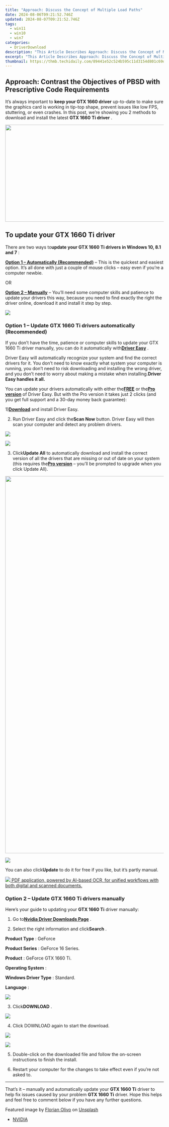 ```yaml
---
title: "Approach: Discuss the Concept of Multiple Load Paths"
date: 2024-08-06T09:21:52.746Z
updated: 2024-08-07T09:21:52.746Z
tags:
  - win11
  - win10
  - win7
categories:
  - DriverDownload
description: "This Article Describes Approach: Discuss the Concept of Multiple Load Paths"
excerpt: "This Article Describes Approach: Discuss the Concept of Multiple Load Paths"
thumbnail: https://thmb.techidaily.com/89441e52c524b595c11d3154d801c69d4c1e26e0cadba6aa4959212fd46b070e.jpg
---
```


## Approach: Contrast the Objectives of PBSD with Prescriptive Code Requirements

It’s always important to **keep your GTX 1660 driver** up-to-date to make sure the graphics card is working in tip-top shape, prevent issues like low FPS, stuttering, or even crashes. In this post, we’re showing you 2 methods to download and install the latest **GTX 1660** **Ti driver** .

<!-- affiliate ads begin -->
<a href="https://martinic.evyy.net/c/5597632/1422856/4482" target="_top" id="1422856"><img src="//a.impactradius-go.com/display-ad/4482-1422856" border="0" alt="" width="580" height="309"/></a>
<!-- affiliate ads end -->
## To update your GTX 1660 Ti driver

 There are two ways to**update your GTX 1660 Ti drivers in Windows 10, 8.1 and 7** :

[**Option 1 – Automatically (Recommended)**](https://www.drivereasy.com/knowledge/gtx-1660-ti-driver-download-update-for-windows/#O1) – This is the quickest and easiest option. It’s all done with just a couple of mouse clicks – easy even if you’re a computer newbie.

OR

[**Option 2 – Manually**](https://tools.techidaily.com/drivereasy/download/) – You’ll need some computer skills and patience to update your drivers this way, because you need to find exactly the right the driver online, download it and install it step by step.

<!-- affiliate ads begin -->
<a href="https://secure.2checkout.com/order/checkout.php?PRODS=35038891&QTY=1&AFFILIATE=108875&CART=1"><img src="https://www.dupinout.com/wp-content/uploads/2021/12/DupInOut-New-Duplicate-Scan-Tab.png" border="0"></a>
<!-- affiliate ads end -->
### **Option 1 – Update GTX 1660 Ti drivers automatically (Recommended)**

 If you don’t have the time, patience or computer skills to update your GTX 1660 Ti driver manually, you can do it automatically with[**Driver Easy**](https://tools.techidaily.com/drivereasy/download/) .

 Driver Easy will automatically recognize your system and find the correct drivers for it. You don’t need to know exactly what system your computer is running, you don’t need to risk downloading and installing the wrong driver, and you don’t need to worry about making a mistake when installing.**Driver Easy handles it all.**

 You can update your drivers automatically with either the[**FREE**](https://tools.techidaily.com/drivereasy/download/) or the[**Pro version**](https://tools.techidaily.com/drivereasy/download/) of Driver Easy. But with the Pro version it takes just 2 clicks (and you get full support and a 30-day money back guarantee):

 1)[**Download**](https://tools.techidaily.com/drivereasy/download/) and install Driver Easy.

 2) Run Driver Easy and click the**Scan Now** button. Driver Easy will then scan your computer and detect any problem drivers.

<!-- affiliate ads begin -->
<a href="https://shop.systoolsgroup.com/affiliate.php?ACCOUNT=SYSTOOBY&AFFILIATE=108875&PATH=https%3A%2F%2Fwww.systoolsgroup.com%3FAFFILIATE%3D108875%26RESOURCE%3D%2BSysTools%2BPDF%2BUnlocker"><img src="https://www.systoolsgroup.com/box/pdf-unlocker.png" border="0"></a>
<!-- affiliate ads end -->
![](https://images.drivereasy.com/wp-content/uploads/2019/03/image-317.png)

 3) Click**Update All** to automatically download and install the correct version of all the drivers that are missing or out of date on your system (this requires the[**Pro version**](https://tools.techidaily.com/drivereasy/download/) – you’ll be prompted to upgrade when you click Update All).

<!-- affiliate ads begin -->
<a href="https://ukaidot.sjv.io/c/5597632/1793237/19578" target="_top" id="1793237"><img src="//a.impactradius-go.com/display-ad/19578-1793237" border="0" alt="" width="1200" height="1200"/></a><img height="0" width="0" src="https://imp.pxf.io/i/5597632/1793237/19578" style="position:absolute;visibility:hidden;" border="0" />
<!-- affiliate ads end -->
![](https://images.drivereasy.com/wp-content/uploads/2019/03/image-318.png)

 You can also click**Update** to do it for free if you like, but it’s partly manual.

<!-- affiliate ads begin -->
<a href="https://checkout.abbyy.com/order/checkout.php?PRODS=39254549&QTY=1&AFFILIATE=108875&CART=1"> <img src="https://secure.avangate.com/images/merchant/0e5fb5c76fca16adbee503c9aff393cd/products/8_FR-Badges-NEW-FR-Standard-16-WIN-200.png" border="0"> PDF application, powered by AI-based OCR, for unified workflows with both digital and scanned documents. </a>
<!-- affiliate ads end -->
### Option 2 – Update GTX 1660 Ti drivers manually

 Here’s your guide to updating your **GTX 1660 Ti** driver manually:

 1) Go to[**Nvidia Driver Downloads Page**](https://tools.techidaily.com/drivereasy/download/) .

 2) Select the right information and click**Search** .

**Product Type** : GeForce

**Product Series** : GeForce 16 Series.

**Product** : GeForce GTX 1660 Ti.

**Operating System** : <Your version of Windows>

**Windows Driver Type** : Standard.

**Language** : <Your preferred language>

![](https://images.drivereasy.com/wp-content/uploads/2019/03/image-323-1024x393.png)

 3) Click**DOWNLOAD** .

![](https://images.drivereasy.com/wp-content/uploads/2019/03/image-326.png)

4) Click DOWNLOAD again to start the download.

<!-- affiliate ads begin -->
<a href="https://store.nero.com/order/checkout.php?PRODS=22889392&QTY=1&AFFILIATE=108875&CART=1"><img src="http://webstatic.nero.com/nero2015-com-wAssets/img/affiliate/media/banner728-90eng.jpg" border="0"></a>
<!-- affiliate ads end -->
![](https://images.drivereasy.com/wp-content/uploads/2019/03/image-327.png)

 5) Double-click on the downloaded file and follow the on-screen instructions to finish the install.

 6) Restart your computer for the changes to take effect even if you’re not asked to.

---

 That’s it – manually and automatically update your **GTX 1660 Ti** driver to help fix issues caused by your problem **GTX 1660 Ti** driver. Hope this helps and feel free to comment below if you have any further questions.

 Featured image by [Florian Olivo](https://unsplash.com/@rxspawn?utm%5Fsource=unsplash&utm%5Fmedium=referral&utm%5Fcontent=creditCopyText) on [Unsplash](https://unsplash.com/search/photos/gaming?utm%5Fsource=unsplash&utm%5Fmedium=referral&utm%5Fcontent=creditCopyText)

* [NVIDIA](https://tools.techidaily.com/drivereasy/download/)

<ins class="adsbygoogle"
     style="display:block"
     data-ad-format="autorelaxed"
     data-ad-client="ca-pub-7571918770474297"
     data-ad-slot="1223367746"></ins>



<ins class="adsbygoogle"
     style="display:block"
     data-ad-client="ca-pub-7571918770474297"
     data-ad-slot="8358498916"
     data-ad-format="auto"
     data-full-width-responsive="true"></ins>
